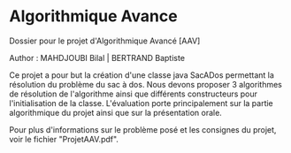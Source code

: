 # Algorithmique Avance
Dossier pour le projet d'Algorithmique Avancé [AAV] 

Author : MAHDJOUBI Bilal | BERTRAND Baptiste

Ce projet a pour but la création d'une classe java SacADos permettant la résolution du problème du sac à dos. 
Nous devons proposer 3 algorithmes de résolution de l'algorithme ainsi que différents constructeurs pour l'initialisation de la classe. 
L'évaluation porte principalement sur la partie algorithmique du projet ainsi que sur la présentation orale. 


Pour plus d'informations sur le problème posé et les consignes du projet, voir le fichier "ProjetAAV.pdf". 



